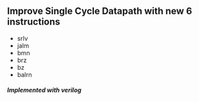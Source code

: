 ## Improve Single Cycle Datapath with new 6 instructions

- srlv
- jalm
- bmn
- brz
- bz
- balrn

##### Implemented with verilog 
